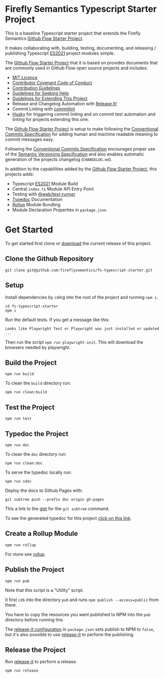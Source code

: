 # Firefly Semantics Typescript Starter Project

This is a baseline Typescript starter project that extends the Firefly Semantics [Github Flow Starter Project][fs-github-flow].

It makes collaborating with, building, testing, documenting,
and releasing / publishing Typescript [ES2021][es2021] project modules simple.

The [Github Flow Starter Project][fs-github-flow]
that it is based on provides documents that are commonly
used in Github Flow open source projects and includes:

- [MIT Licence](./LICENSE)
- [Contributor Covenant Code of Conduct][conduct]
- [Contribution Guidelines][contributing]
- [Guidelines for Seeking Help][questions]
- [Guidelines for Extending This Project][extension]
- Release and Changelog Automation with [Release It!](https://github.com/release-it/release-it)
- Commit Linting with [commitlint](https://github.com/conventional-changelog/commitlint)
- [Husky](https://www.npmjs.com/package/husky) for triggering commit linting and on commit test automation and linting for projects extending this one.

The [Github Flow Starter Project][fs-github-flow] is setup to make following the [Conventional Commits Specification][conventional-commits] for adding human and machine readable meaning to commit messages easy.

Following the [Conventional Commits Specification][conventional-commits] encourages proper use of the [Semantic Versioning Specification](https://semver.org/) and also enables automatic generation of the projects changelog (`CHANGELOG.md`).

In addition to the capabilities added by the [Github Flow Starter Project][fs-github-flow], this projects adds:

- Typescript [ES2021] Module Build
- Central `index.ts` Module API Entry Point
- Testing with [@web/test-runner][wtr]
- [Typedoc][typedoc] Documentation
- [Rollup](https://rollupjs.org/) Module Bundling
- Module Declaration Properties in `package.json`

# Get Started

To get started first clone or [download](https://github.com/fireflysemantics/fs-typescript-starter/archive/refs/tags/1.2.0.zip) the current release of this project.

## Clone the Github Repository

```
git clone git@github.com:fireflysemantics/fs-typescript-starter.git
```

## Setup

Install dependencies by `cd`ing into the root
of the project and running `npm i`.

```
cd fs-typescript-starter
npm i
```

Run the default tests. If you get a message like this:

```
Looks like Playwright Test or Playwright was just installed or updated ...
```

Then run the script `npm run playwright-init`. This will download the browsers needed by playwright.

## Build the Project

```
npm run build
```

To clean the `build` directory run:

```
npm run clean:build
```

## Test the Project

```
npm run test
```

## Typedoc the Project

```
npm run doc
```

To clean the `doc` directory run:

```
npm run clean:doc
```

To serve the typedoc locally run:

```
npm run sdoc
```

Deploy the docs to Github Pages with:

```
git subtree push --prefix doc origin gh-pages
```

This a link to the [gist](https://gist.github.com/cobyism/4730490) for the `git subtree` command.

To see the generated typedoc for this project [click on this link](https://fireflysemantics.github.io/fs-typescript-starter/).

## Create a Rollup Module

```
npm run rollup
```

For more see [rollup][rollup].

## Publish the Project

```
npm run pub
```

Note that this script is a "Utility" script.

It first `cd`s into the directory `pub` and runs
`npm publish --access=public` from there.

You have to copy the resources you want published
to NPM into the `pub` directory before running this

The [release-it configuration](https://github.com/release-it/release-it/blob/main/docs/npm.md) in `package.json` sets
publish to NPM to `false`, but it's also possible to use [release-it][rl] to perform the publishing.

## Release the Project

Run [release-it][rl] to perform a release.

```
npm run release
```

[fs-github-flow]: https://github.com/fireflysemantics/fs-github-flow-docs-starter
[conduct]: .github/CODE_OF_CONDUCT.md
[commit]: .github/COMMIT_GUIDELINES.md
[contributing]: .github/CONTRIBUTING.md
[extension]: .github/PROJECT_EXTENSION.md
[questions]: .github/QUESTIONS.md
[conventional-commits]: https://www.conventionalcommits.org/en/v1.0.0/
[es2021]: https://tc39.es/ecma262/2021/
[wtr]: https://www.npmjs.com/package/@web/test-runner
[typedoc]: https://typedoc.org/
[rollup]: https://rollupjs.org/
[rl]: https://github.com/release-it/release-it/tree/main
